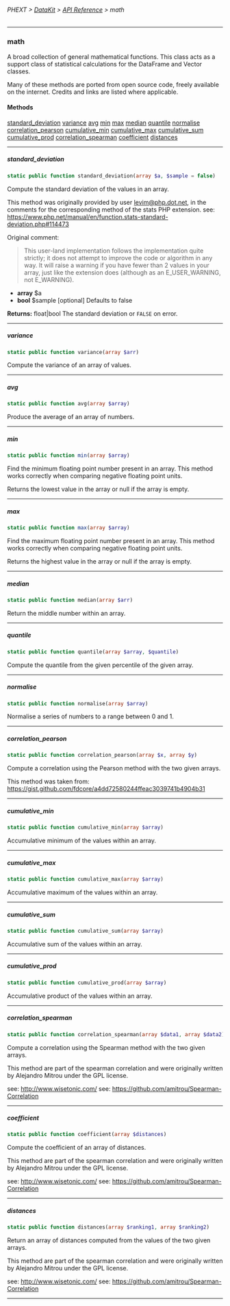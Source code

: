 ###### PHEXT > [DataKit](../README.md) > [API Reference](index.md) > math
------
### math
A broad collection of general mathematical functions. This class acts as a support class of statistical calculations for the DataFrame and Vector classes.

Many of these methods are ported from open source code, freely available on the internet. Credits and links are listed where applicable.
#### Methods
[standard_deviation](#standard_deviation)
[variance](#variance)
[avg](#avg)
[min](#min)
[max](#max)
[median](#median)
[quantile](#quantile)
[normalise](#normalise)
[correlation_pearson](#correlation_pearson)
[cumulative_min](#cumulative_min)
[cumulative_max](#cumulative_max)
[cumulative_sum](#cumulative_sum)
[cumulative_prod](#cumulative_prod)
[correlation_spearman](#correlation_spearman)
[coefficient](#coefficient)
[distances](#distances)

------
##### standard_deviation
```php
static public function standard_deviation(array $a, $sample = false) 
```
Compute the standard deviation of the values in an array.

This method was originally provided by user levim@php.dot.net, in the comments for the corresponding method of the stats PHP extension. see: https://www.php.net/manual/en/function.stats-standard-deviation.php#114473

Original comment:

> This user-land implementation follows the implementation quite strictly;
it does not attempt to improve the code or algorithm in any way. It will
raise a warning if you have fewer than 2 values in your array, just like
the extension does (although as an E_USER_WARNING, not E_WARNING).
>

- **array** $a
- **bool** $sample [optional] Defaults to false

**Returns:**  float|bool The standard deviation or `FALSE` on error.


------
##### variance
```php
static public function variance(array $arr) 
```
Compute the variance of an array of values.


------
##### avg
```php
static public function avg(array $array) 
```
Produce the average of an array of numbers.


------
##### min
```php
static public function min(array $array) 
```
Find the minimum floating point number present in an array. This method works correctly when comparing negative floating point units.

Returns the lowest value in the array or null if the array is empty.


------
##### max
```php
static public function max(array $array) 
```
Find the maximum floating point number present in an array. This method works correctly when comparing negative floating point units.

Returns the highest value in the array or null if the array is empty.


------
##### median
```php
static public function median(array $arr) 
```
Return the middle number within an array.


------
##### quantile
```php
static public function quantile(array $array, $quantile) 
```
Compute the quantile from the given percentile of the given array.


------
##### normalise
```php
static public function normalise(array $array) 
```
Normalise a series of numbers to a range between 0 and 1.


------
##### correlation_pearson
```php
static public function correlation_pearson(array $x, array $y) 
```
Compute a correlation using the Pearson method with the two given arrays.

This method was taken from: https://gist.github.com/fdcore/a4dd72580244ffeac3039741b4904b31


------
##### cumulative_min
```php
static public function cumulative_min(array $array) 
```
Accumulative minimum of the values within an array.


------
##### cumulative_max
```php
static public function cumulative_max(array $array) 
```
Accumulative maximum of the values within an array.


------
##### cumulative_sum
```php
static public function cumulative_sum(array $array) 
```
Accumulative sum of the values within an array.


------
##### cumulative_prod
```php
static public function cumulative_prod(array $array) 
```
Accumulative product of the values within an array.


------
##### correlation_spearman
```php
static public function correlation_spearman(array $data1, array $data2) 
```
Compute a correlation using the Spearman method with the two given arrays.

This method are part of the spearman correlation and were originally written by Alejandro Mitrou under the GPL license.

see: http://www.wisetonic.com/ see: https://github.com/amitrou/Spearman-Correlation


------
##### coefficient
```php
static public function coefficient(array $distances) 
```
Compute the coefficient of an array of distances.

This method are part of the spearman correlation and were originally written by Alejandro Mitrou under the GPL license.

see: http://www.wisetonic.com/ see: https://github.com/amitrou/Spearman-Correlation


------
##### distances
```php
static public function distances(array $ranking1, array $ranking2) 
```
Return an array of distances computed from the values of the two given arrays.

This method are part of the spearman correlation and were originally written by Alejandro Mitrou under the GPL license.

see: http://www.wisetonic.com/ see: https://github.com/amitrou/Spearman-Correlation


------
